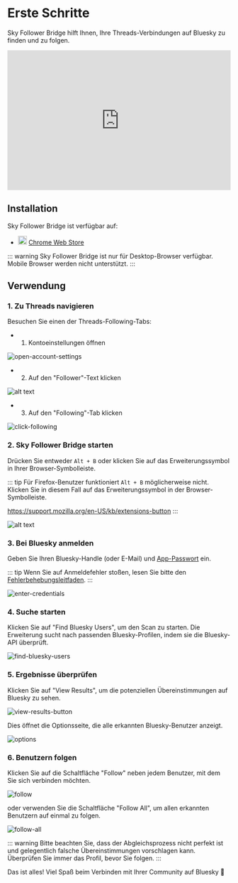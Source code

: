# Erste Schritte

Sky Follower Bridge hilft Ihnen, Ihre Threads-Verbindungen auf Bluesky zu finden und zu folgen.

<iframe width="100%" height="315" src="https://www.youtube.com/embed/2GH-Vn3lBZ8?si=oScIGF2uFYAIH4jc" title="YouTube video player" frameborder="0" allow="accelerometer; autoplay; clipboard-write; encrypted-media; gyroscope; picture-in-picture; web-share" referrerpolicy="strict-origin-when-cross-origin" allowfullscreen></iframe>

## Installation

Sky Follower Bridge ist verfügbar auf:

<ul class="install-list">
  <li>
    <img src="/images/icon-chrome.svg" width="20" height="20">
    <a href="https://chrome.google.com/webstore/detail/sky-follower-bridge/behhbpbpmailcnfbjagknjngnfdojpko" target="_blank" rel="noopener noreferrer" class="gtm-link-to-store">Chrome Web Store</a>
  </li>
</ul>

::: warning
Sky Follower Bridge ist nur für Desktop-Browser verfügbar. Mobile Browser werden nicht unterstützt.
:::

## Verwendung

### 1. Zu Threads navigieren

Besuchen Sie einen der Threads-Following-Tabs:
- 1. Kontoeinstellungen öffnen

![open-account-settings](/images/threads-open-account.png)

- 2. Auf den "Follower"-Text klicken

![alt text](/images/threads-click-followers.png)

- 3. Auf den "Following"-Tab klicken

![click-following](/images/threads-click-following.png)

### 2. Sky Follower Bridge starten

Drücken Sie entweder `Alt + B` oder klicken Sie auf das Erweiterungssymbol in Ihrer Browser-Symbolleiste.

::: tip
Für Firefox-Benutzer funktioniert `Alt + B` möglicherweise nicht. Klicken Sie in diesem Fall auf das Erweiterungssymbol in der Browser-Symbolleiste.

https://support.mozilla.org/en-US/kb/extensions-button
:::

![alt text](/images/threads-open-extension.png)

### 3. Bei Bluesky anmelden

Geben Sie Ihren Bluesky-Handle (oder E-Mail) und [App-Passwort](https://bsky.app/settings/app-passwords) ein.

::: tip
Wenn Sie auf Anmeldefehler stoßen, lesen Sie bitte den [Fehlerbehebungsleitfaden](/de/troubleshooting).
:::

![enter-credentials](/images/enter-credentials.png)

### 4. Suche starten

Klicken Sie auf "Find Bluesky Users", um den Scan zu starten. Die Erweiterung sucht nach passenden Bluesky-Profilen, indem sie die Bluesky-API überprüft.

![find-bluesky-users](/images/scan-users.png)

### 5. Ergebnisse überprüfen

Klicken Sie auf "View Results", um die potenziellen Übereinstimmungen auf Bluesky zu sehen.

![view-results-button](/images/click-results.png)

Dies öffnet die Optionsseite, die alle erkannten Bluesky-Benutzer anzeigt.

![options](/images/options.png)

### 6. Benutzern folgen

Klicken Sie auf die Schaltfläche "Follow" neben jedem Benutzer, mit dem Sie sich verbinden möchten.

![follow](/images/click-follow-btn.png)

oder verwenden Sie die Schaltfläche "Follow All", um allen erkannten Benutzern auf einmal zu folgen.

![follow-all](/images/follow-all-btn.png)

::: warning
Bitte beachten Sie, dass der Abgleichsprozess nicht perfekt ist und gelegentlich falsche Übereinstimmungen vorschlagen kann. Überprüfen Sie immer das Profil, bevor Sie folgen.
:::

Das ist alles! Viel Spaß beim Verbinden mit Ihrer Community auf Bluesky 🎉 
